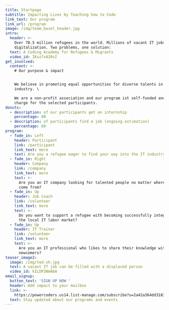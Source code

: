 ```yaml
---
title: Startpage
subtitle: Impacting Lives by Teaching how to Code
link_text: Our program
link_url: /program
image: /img/team_basel_header.jpg
intro:
  header: >-
    Over 70.5 million refugees in the world. Millions of vacant IT jobs due to
    digitalization. Two problems, one solution:
  text: A Coding Academy for Refugees & Migrants
  video_id: IKuz7vA30sI
get_involved:
  content: >-
    # Our purpose & impact


    We believe in promoting equal opportunities for diverse talents in the IT
    industry. \

    We are a non-profit association and our program ist self-funded and free of
    charge for the selected participants.
donuts:
  - description: of our participants get an internship
    percentage: 90
  - description: of participants find a job (ongoing estimation)
    percentage: 60
program:
  - fade_in: Left
    header: Participant
    link: /participant
    link_text: more
    text: Are you a refugee eager to find your way into the IT industry?
  - fade_in: Right
    header: Company
    link: /company
    link_text: more
    text: >-
      Are you an IT company looking for talented people no matter where they
      come from?
  - fade_in: Up
    header: Job Coach
    link: /volunteer
    link_text: more
    text: >-
      Do you want to support a refugee with becoming successfully integrated in
      the local IT labor market?
  - fade_in: Up
    header: IT Trainer
    link: /volunteer
    link_text: more
    text: >-
      Are you an IT professional who likes to share their knowledge with
      newcomers?
teaser_image2:
  image: /img/ted-zh.jpg
  text: A vacant IT job can be filled with a displaced person
  video_id: kILDP3NmA6A
email_signup:
  button_text: 'SIGN UP NOW '
  header: Add impact to your mailbox
  link: >-
    https://powercoders.us14.list-manage.com/subscribe?u=2a42a364dd3183e63617d355b&id=dd4d5d82f8
  text: Stay updated about our programs and events
---
```


